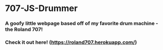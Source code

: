 # 707-JS-Drummer

### A goofy little webpage based off of my favorite drum machine - the Roland 707!  

### Check it out here! (https://roland707.herokuapp.com/)

###
